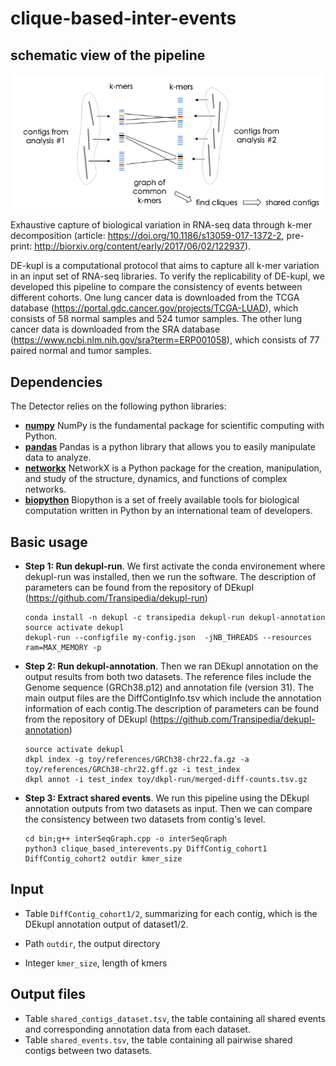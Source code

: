 # clique-based-inter-events
## schematic view of the pipeline
![schematic](schematic.png)

Exhaustive capture of biological variation in RNA-seq data through k-mer decomposition (article: https://doi.org/10.1186/s13059-017-1372-2, pre-print: http://biorxiv.org/content/early/2017/06/02/122937).

DE-kupl is a computational protocol that aims to capture all k-mer variation in an input set of RNA-seq libraries. To verify the replicability of DE-kupl, we developed this pipeline to compare the consistency of events between different cohorts. One lung cancer data is downloaded from the TCGA database (https://portal.gdc.cancer.gov/projects/TCGA-LUAD), which consists of 58 normal samples and 524 tumor samples. The other lung cancer data is downloaded from the SRA database (https://www.ncbi.nlm.nih.gov/sra?term=ERP001058), which consists of 77  paired normal and tumor samples.


## Dependencies

The Detector relies on the following python libraries: 

- **[numpy](https://www.numpy.org/)** NumPy is the fundamental package for scientific computing with Python. 
- **[pandas](https://www.pandas.org/)** Pandas is a python library that allows you to easily manipulate data to analyze. 
- **[networkx](https://networkx.github.io/)** NetworkX is a Python package for the creation, manipulation, and study of the structure, dynamics, and functions of complex networks.
- **[biopython](https://biopython.org/)** Biopython is a set of freely available tools for biological computation written in Python by an international team of developers.

## Basic usage

- **Step 1: Run dekupl-run**. We first activate the conda environement where dekupl-run was installed, then we run the software. The description of parameters can be found from the repository of DEkupl (https://github.com/Transipedia/dekupl-run)
    ```
    conda install -n dekupl -c transipedia dekupl-run dekupl-annotation 
    source activate dekupl
    dekupl-run --configfile my-config.json  -jNB_THREADS --resources ram=MAX_MEMORY -p
    ``` 


- **Step 2: Run dekupl-annotation**. Then we ran DEkupl annotation on the output results from both two datasets. The reference files include the Genome sequence (GRCh38.p12) and annotation file (version 31). The main output files are the DiffContigInfo.tsv which include the annotation information of each contig.The description of parameters can be found from the repository of DEkupl (https://github.com/Transipedia/dekupl-annotation)
    ```
    source activate dekupl
    dkpl index -g toy/references/GRCh38-chr22.fa.gz -a toy/references/GRCh38-chr22.gff.gz -i test_index
    dkpl annot -i test_index toy/dkpl-run/merged-diff-counts.tsv.gz
    ```

- **Step 3: Extract shared events**. We run this pipeline using the DEkupl annotation outputs from two datasets as input. Then we can compare the consistency between two datasets from contig's level.
    ```
    cd bin;g++ interSeqGraph.cpp -o interSeqGraph
    python3 clique_based_interevents.py DiffContig_cohort1 DiffContig_cohort2 outdir kmer_size
    ```
## Input

- Table `DiffContig_cohort1/2`, summarizing for each contig, which is the DEkupl annotation output of dataset1/2.

- Path `outdir`, the output directory 

- Integer `kmer_size`, length of kmers


## Output files

- Table  `shared_contigs_dataset.tsv`, the table containing all shared events and corresponding annotation data from each dataset. 
- Table  `shared_events.tsv`, the table containing all pairwise shared contigs between two datasets.






